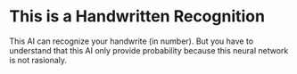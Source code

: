 # This is a Handwritten Recognition
This AI can recognize your handwrite (in number).
But you have to understand that this AI only provide probability because this neural network is not rasionaly.
